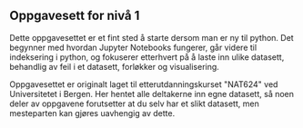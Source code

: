 ## Oppgavesett for nivå 1

Dette oppgavesettet er et fint sted å starte dersom man er ny til python. Det begynner med hvordan Jupyter Notebooks fungerer, går videre til indeksering i python, og fokuserer etterhvert på å laste inn ulike datasett, behandlig av feil i et datasett, forløkker og visualisering. 

Oppgavesettet er originalt laget til etterutdanningskurset "NAT624" ved Universitetet i Bergen. Her hentet alle deltakerne inn egne datasett, så noen deler av oppgavene forutsetter at du selv har et slikt datasett, men mesteparten kan gjøres uavhengig av dette. 

